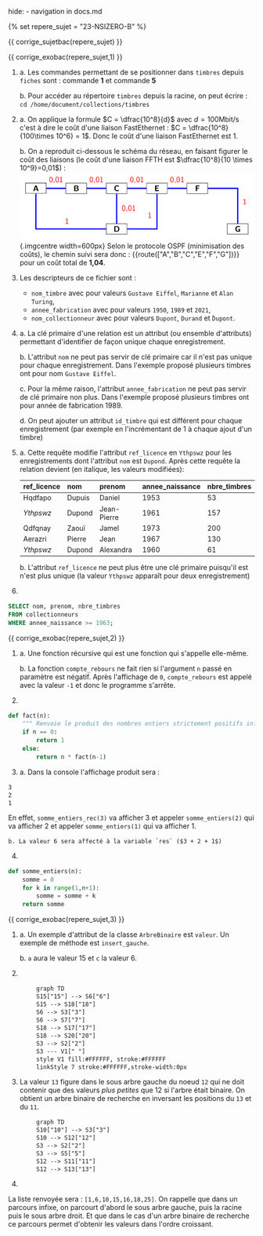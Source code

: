 hide: - navigation  in docs.md

{% set repere_sujet = "23-NSIZERO-B" %}

{{ corrige_sujetbac(repere_sujet) }}


{{ corrige_exobac(repere_sujet,1) }}

1.  a. Les commandes permettant de se positionner dans `timbres` depuis `fiches` sont : commande **1** et commande **5**

    b. Pour accéder au répertoire `timbres` depuis la racine, on peut écrire : `cd /home/document/collections/timbres`

2.  a. On applique la formule $C = \dfrac{10^8}{d}$ avec $d = 100$Mbit/s c'est à dire le coût d'une liaison FastEthernet :
$C = \dfrac{10^8}{100\times 10^6} = 1$. Donc le coût d'une liaison FastEthernet est 1. 

    b. On a reproduit ci-dessous le schéma du réseau, en faisant figurer le coût des liaisons (le coût d'une liaison FFTH est $\dfrac{10^8}{10 \times 10^9}=0,01$) :
    ![reseau](../../images/Corriges/23-NSIZERO-B1.png){.imgcentre width=600px}
    Selon le protocole OSPF (minimisation des coûts), le chemin suivi sera donc : {{route(["A","B","C","E","F","G"])}} pour un coût total de **1,04**.

3. Les descripteurs de ce fichier sont :  
    * `nom_timbre` avec pour valeurs `Gustave Eiffel`, `Marianne` et `Alan Turing`,
    * `annee_fabrication` avec pour valeurs `1950`, `1989` et `2021`,
    * `nom_collectionneur` avec pour valeurs `Dupont`, `Durand` et ̀`Dupont`.

4.  a. La clé primaire d'une relation est un attribut (ou ensemble d'attributs) permettant d'identifier de façon unique chaque enregistrement.

    b. L'attribut  `nom` ne peut pas servir de clé primaire car il n'est pas unique pour chaque enregistrement. Dans l'exemple proposé plusieurs timbres ont pour nom `Gustave Eiffel`.

    c. Pour la même raison, l'attribut `annee_fabrication` ne peut pas servir de clé primaire non plus. Dans l'exemple proposé plusieurs timbres ont pour année de fabrication 1989.

    d. On peut ajouter un attribut `id_timbre` qui est différent pour chaque enregistrement (par exemple en l'incrémentant de 1 à chaque ajout d'un timbre)

5.  a. Cette requête modifie l'attribut `ref_licence` en `Ythpswz` pour les enregistrements dont l'attribut `nom` est `Dupond`. Après cette requête la relation devient (en italique, les valeurs modifiées):

    |ref_licence|nom       |prenom         |annee_naissance|nbre_timbres|
    |-----------|----------|---------------|---------------|------------|
    |Hqdfapo|Dupuis|Daniel|1953|53|
    |*Ythpswz*|Dupond|Jean-Pierre|1961|157|
    |Qdfqnay|Zaouï|Jamel|1973|200|
    |Aerazri|Pierre|Jean|1967|130|
    |*Ythpswz*|Dupond|Alexandra|1960|61|

    b. L'attribut `ref_licence` ne peut plus être une clé primaire puisqu'il est n'est plus unique (la valeur `Ythpswz`  apparaît pour deux enregistrement)

6. 
```sql
SELECT nom, prenom, nbre_timbres 
FROM collectionneurs
WHERE annee_naissance >= 1963;
```

{{ corrige_exobac(repere_sujet,2) }}

1.  a. Une fonction récursive qui est une fonction qui s'appelle elle-même.

    b. La fonction `compte_rebours` ne fait rien si l'argument `n` passé en paramètre est négatif. Après l'affichage de `0`, `compte_rebours` est appelé avec la valeur `-1` et donc le programme s'arrête.

2.  
```python
def fact(n):
    """ Renvoie le produit des nombres entiers strictement positifs inférieurs à n """
    if n == 0:
        return 1
    else:
        return n * fact(n-1)
```

3.  a. Dans la console l'affichage produit sera :
```pycon
3
2
1
```
En effet, `somme_entiers_rec(3)` va afficher 3 et appeler `somme_entiers(2)` qui va afficher 2 et appeler `somme_entiers(1)` qui va afficher 1.

    b. La valeur 6 sera affecté à la variable `res` ($3 + 2 + 1$)

4.
```python
def somme_entiers(n):
    somme = 0
    for k in range(1,n+1):
        somme = somme + k
    return somme
```


{{ corrige_exobac(repere_sujet,3) }}

1.  a. Un exemple d'attribut de la classe `ArbreBinaire` est `valeur`. Un exemple de méthode est `insert_gauche`.

    b. `a` aura le valeur 15 et `c` la valeur 6.

2.  
```mermaid
        graph TD
        S15["15"] --> S6["6"]
        S15 --> S18["18"]
        S6 --> S3["3"]
        S6 --> S7["7"]
        S18 --> S17["17"]
        S18 --> S20["20"]
        S3 --> S2["2"]
        S3 --- V1[" "]
        style V1 fill:#FFFFFF, stroke:#FFFFFF
        linkStyle 7 stroke:#FFFFFF,stroke-width:0px
```

3. La valeur `13` figure dans le sous arbre gauche du noeud `12` qui ne doit contenir que des valeurs *plus petites* que 12 si l'arbre était binaire. On obtient un arbre binaire de recherche en inversant les positions du `13` et du `11`.

```mermaid
        graph TD
        S10["10"] --> S3["3"]
        S10 --> S12["12"]
        S3 --> S2["2"]
        S3 --> S5["5"]
        S12 --> S11["11"]
        S12 --> S13["13"]
```

4.
La liste renvoyée sera : `[1,6,10,15,16,18,25]`. On rappelle que dans un parcours infixe, on parcourt d'abord le sous arbre gauche, puis la racine puis le sous arbre droit. Et que dans le cas d'un arbre binaire de recherche ce parcours permet d'obtenir les valeurs dans l'ordre croissant.